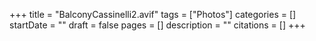 +++
title = "BalconyCassinelli2.avif"
tags = ["Photos"]
categories = []
startDate = ""
draft = false
pages = []
description = ""
citations = []
+++
